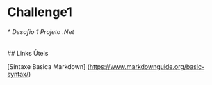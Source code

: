 # Challenge1

<h6>* Desafio 1 Projeto .Net</h6>
## Links Úteis

[Sintaxe Basica Markdown] (https://www.markdownguide.org/basic-syntax/)
